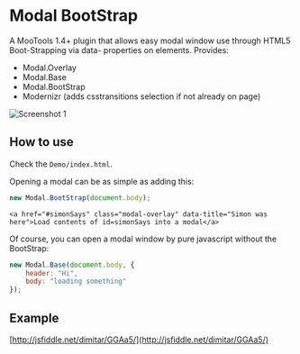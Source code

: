 Modal BootStrap
===============

A MooTools 1.4+ plugin that allows easy modal window use through HTML5 Boot-Strapping via data- properties on elements.
Provides:

  - Modal.Overlay
  - Modal.Base
  - Modal.BootStrap
  - Modernizr (adds csstransitions selection if not already on page)

![Screenshot 1](http://fragged.org/img/Modal.BootStrap.png)

How to use
----------

Check the `Demo/index.html`.

Opening a modal can be as simple as adding this:

```javascript
new Modal.BootStrap(document.body);
```

`<a href="#simonSays" class="modal-overlay" data-title="Simon was here">Load contents of id=simonSays into a modal</a>`

Of course, you can open a modal window by pure javascript without the BootStrap:

```javascript
new Modal.Base(document.body, {
    header: "Hi",
    body: "loading something"
});
```

Example
-------

[http://jsfiddle.net/dimitar/GGAa5/](http://jsfiddle.net/dimitar/GGAa5/)
